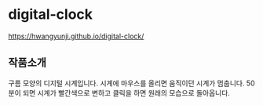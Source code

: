 # digital-clock

https://hwangyunji.github.io/digital-clock/

## 작품소개
구름 모양의 디지털 시계입니다.
시계에 마우스를 올리면 움직이던 시계가 멈춥니다.
50분이 되면 시계가 빨간색으로 변하고 클릭을 하면 원래의 모습으로 돌아옵니다.

